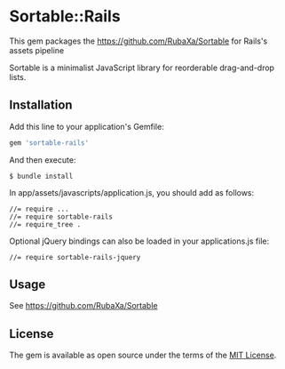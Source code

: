# Sortable::Rails

This gem packages the https://github.com/RubaXa/Sortable for Rails's assets pipeline

Sortable is a minimalist JavaScript library for reorderable drag-and-drop lists.

## Installation

Add this line to your application's Gemfile:

``` ruby
gem 'sortable-rails'
```

And then execute:

```
$ bundle install
```

In app/assets/javascripts/application.js, you should add as follows:

```
//= require ...
//= require sortable-rails
//= require_tree .
```

Optional jQuery bindings can also be loaded in your applications.js file:

```
//= require sortable-rails-jquery
```

## Usage

See https://github.com/RubaXa/Sortable

## License

The gem is available as open source under the terms of the [MIT License](http://opensource.org/licenses/MIT).
